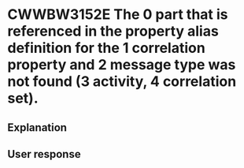# CWWBW3152E The 0 part that is referenced in the property alias definition for the 1 correlation property and 2 message type was not found (3 activity, 4 correlation set).

## Explanation

## User response